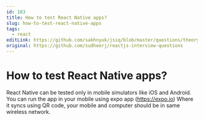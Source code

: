 ```yaml
---
id: 183
title: How to test React Native apps?
slug: how-to-test-react-native-apps
tags:
  - react
editLink: https://github.com/sakhnyuk/jsiq/blob/master/questions/theory/react/183.md
original: https://github.com/sudheerj/reactjs-interview-questions
---
```


# How to test React Native apps?

React Native can be tested only in mobile simulators like iOS and Android. You can run the app in your mobile using expo app (https://expo.io) Where it syncs using QR code, your mobile and computer should be in same wireless network.